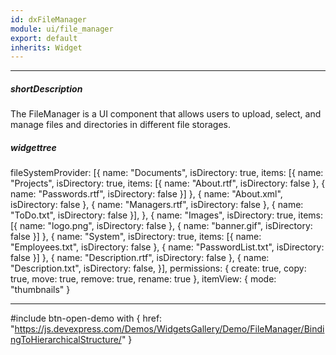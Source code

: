 ```yaml
---
id: dxFileManager
module: ui/file_manager
export: default
inherits: Widget
---
```

---
##### shortDescription
The FileManager is a UI component that allows users to upload, select, and manage files and directories in different file storages.

##### widgettree
fileSystemProvider: [{
    name: "Documents",
    isDirectory: true,
    items: [{
        name: "Projects",
        isDirectory: true,
        items: [{
            name: "About.rtf",
            isDirectory: false
        }, {
            name: "Passwords.rtf",
            isDirectory: false
        }]
    }, {
        name: "About.xml",
        isDirectory: false
    }, {
        name: "Managers.rtf",
        isDirectory: false
    }, {
        name: "ToDo.txt",
        isDirectory: false
    }],
}, {
    name: "Images",
    isDirectory: true,
    items: [{
        name: "logo.png",
        isDirectory: false
    }, {
        name: "banner.gif",
        isDirectory: false
    }]
}, {
    name: "System",
    isDirectory: true,
    items: [{
        name: "Employees.txt",
        isDirectory: false
    }, {
        name: "PasswordList.txt",
        isDirectory: false
    }]
}, {
    name: "Description.rtf",
    isDirectory: false
}, {
    name: "Description.txt",
    isDirectory: false,
}],
permissions: {
    create: true,
    copy: true,
    move: true,
    remove: true,
    rename: true
},
itemView: {
    mode: "thumbnails"
}

---
#include btn-open-demo with {
    href: "https://js.devexpress.com/Demos/WidgetsGallery/Demo/FileManager/BindingToHierarchicalStructure/"
}